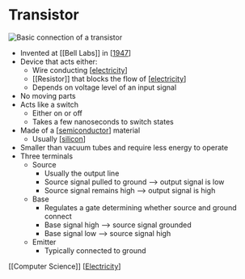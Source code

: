 # Transistor

![Basic connection of a transistor](/assets/second-brain/2020-09-26-17-59-04.png)

- Invented at [[Bell Labs]] in [[1947]]
- Device that acts either:
  - Wire conducting [[electricity]]
  - [[Resistor]] that blocks the flow of [[electricity]]
  - Depends on voltage level of an input signal
- No moving parts
- Acts like a switch
  - Either on or off
  - Takes a few nanoseconds to switch states
- Made of a [[semiconductor]] material
  - Usually [[silicon]]
- Smaller than vacuum tubes and require less energy to operate
- Three terminals
  - Source
    - Usually the output line
    - Source signal pulled to ground --> output signal is low
    - Source signal remains high --> output signal is high
  - Base
    - Regulates a gate determining whether source and ground connect
    - Base signal high --> source signal grounded
    - Base signal low --> source signal high
  - Emitter
    - Typically connected to ground

[[Computer Science]] [[Electricity]]

[//begin]: # "Autogenerated link references for markdown compatibility"
[bell-labs]: bell-labs "Bell Labs"
[1947]: 1947 "1947"
[electricity]: electricity "Electricity"
[semiconductor]: semiconductor "Semiconductor"
[silicon]: silicon "Silicon"
[computer-science]: computer-science "Computer Science"
[//end]: # "Autogenerated link references"